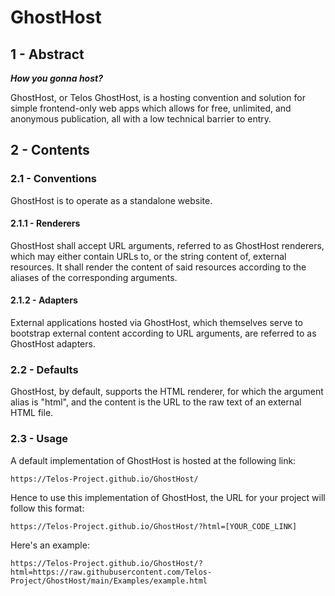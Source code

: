 # GhostHost

## 1 - Abstract

***How you gonna host?***

GhostHost, or Telos GhostHost, is a hosting convention and solution for simple frontend-only web
apps which allows for free, unlimited, and anonymous publication, all with a low technical barrier
to entry.

## 2 - Contents

### 2.1 - Conventions

GhostHost is to operate as a standalone website.

#### 2.1.1 - Renderers

GhostHost shall accept URL arguments, referred to as GhostHost renderers, which may either contain
URLs to, or the string content of, external resources. It shall render the content of said
resources according to the aliases of the corresponding arguments.

#### 2.1.2 - Adapters

External applications hosted via GhostHost, which themselves serve to bootstrap external content
according to URL arguments, are referred to as GhostHost adapters.

### 2.2 - Defaults

GhostHost, by default, supports the HTML renderer, for which the argument alias is "html", and the
content is the URL to the raw text of an external HTML file.

### 2.3 - Usage

A default implementation of GhostHost is hosted at the following link:

    https://Telos-Project.github.io/GhostHost/

Hence to use this implementation of GhostHost, the URL for your project will follow this format:

	https://Telos-Project.github.io/GhostHost/?html=[YOUR_CODE_LINK]

Here's an example:

	https://Telos-Project.github.io/GhostHost/?html=https://raw.githubusercontent.com/Telos-Project/GhostHost/main/Examples/example.html